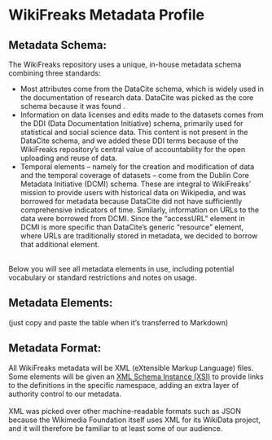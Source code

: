 # WikiFreaks Metadata Profile
## Metadata Schema:
The WikiFreaks repository uses a unique, in-house metadata schema combining three standards:
<br>
- Most attributes come from the DataCite schema, which is widely used in the documentation of research data. DataCite was picked as the core schema because it was found . 
- Information on data licenses and edits made to the datasets comes from the DDI (Data Documentation Initiative) schema, primarily used for statistical and social science data. This content is not present in the DataCite schema, and we added these DDI terms because of the WikiFreaks repository’s central value of accountability for the open uploading and reuse of data.
- Temporal elements – namely for the creation and modification of data and the temporal coverage of datasets – come from the Dublin Core Metadata Initiative (DCMI) schema. These are integral to WikiFreaks’ mission to provide users with historical data on Wikipedia, and was borrowed for metadata because DataCite did not have sufficiently comprehensive indicators of time. Similarly, information on URLs to the data were borrowed from DCMI. Since the “accessURL” element in DCMI is more specific than DataCite’s generic “resource” element, where URLs are traditionally stored in metadata, we decided to borrow that additional element.
<br><br>
<p>Below you will see all metadata elements in use, including potential vocabulary or standard restrictions and notes on usage.</p>

## Metadata Elements:
(just copy and paste the table when it’s transferred to Markdown)

## Metadata Format:
All WikiFreaks metadata will be XML (eXtensible Markup Language) files. Some elements will be given an [XML Schema Instance (XSI)](https://www.w3schools.com/xml/schema_schema.asp) to provide links to the definitions in the specific namespace, adding an extra layer of authority control to our metadata. 
<br><br>
XML was picked over other machine-readable formats such as JSON because the Wikimedia Foundation itself uses XML for its WikiData project, and it will therefore be familiar to at least some of our audience.
